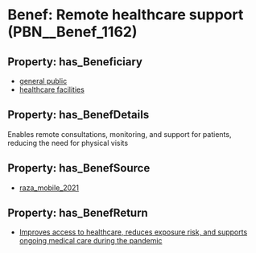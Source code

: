 # Benef: __Remote healthcare support__ (PBN__Benef_1162)

## Property: has_Beneficiary

* [general public](../Stakeholder/PBN__Stakeholder_29)
* [healthcare facilities](../Stakeholder/PBN__Stakeholder_33)

## Property: has_BenefDetails

Enables remote consultations, monitoring, and support for patients, reducing the need for physical visits

## Property: has_BenefSource

* [raza_mobile_2021](../Article/PBN__Article_239)

## Property: has_BenefReturn

* [Improves access to healthcare, reduces exposure risk, and supports ongoing medical care during the pandemic](../BenefReturn/PBN__BenefReturn_1290)

